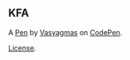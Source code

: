 KFA
---


A [Pen](https://codepen.io/Vasyagmas/pen/NPGzyRg) by [Vasyagmas](https://codepen.io/Vasyagmas) on [CodePen](https://codepen.io).

[License](https://codepen.io/license/pen/NPGzyRg).